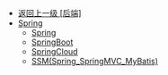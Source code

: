 - [返回上一级 [后端]](后端/)
- [Spring](后端/Spring/)
  - [Spring](后端/Spring/Spring/)
  - [SpringBoot](后端/Spring/SpringBoot/)
  - [SpringCloud](后端/Spring/SpringCloud/)
  - [SSM(Spring_SpringMVC_MyBatis)](后端/Spring/SSM(Spring_SpringMVC_MyBatis)/)
